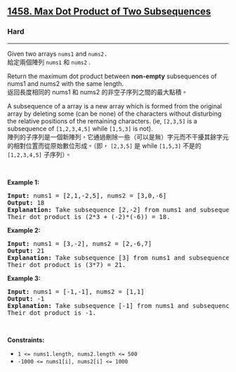 <h2><a href="https://leetcode.com/problems/max-dot-product-of-two-subsequences/">1458. Max Dot Product of Two Subsequences</a></h2><h3>Hard</h3><hr><div><p data-immersive-translate-effect="1" data-immersive_translate_walked="5d958118-a308-4bd0-b981-bcc0e08e3114">Given two arrays <code data-immersive-translate-effect="1" data-immersive_translate_walked="5d958118-a308-4bd0-b981-bcc0e08e3114">nums1</code>&nbsp;and <code data-immersive-translate-effect="1" data-immersive_translate_walked="5d958118-a308-4bd0-b981-bcc0e08e3114"><font face="monospace">nums2</font></code><font face="monospace" data-immersive-translate-effect="1" data-immersive_translate_walked="5d958118-a308-4bd0-b981-bcc0e08e3114">.</font><font class="notranslate immersive-translate-target-wrapper" lang="zh-TW" data-immersive-translate-translation-element-mark="1"><br><font class="notranslate immersive-translate-target-translation-theme-none immersive-translate-target-translation-block-wrapper-theme-none immersive-translate-target-translation-block-wrapper" data-immersive-translate-translation-element-mark="1"><font class="notranslate immersive-translate-target-inner immersive-translate-target-translation-theme-none-inner" data-immersive-translate-translation-element-mark="1">給定兩個陣列 <code data-immersive-translate-effect="1" data-immersive_translate_walked="5d958118-a308-4bd0-b981-bcc0e08e3114">nums1</code> 和 <code data-immersive-translate-effect="1" data-immersive_translate_walked="5d958118-a308-4bd0-b981-bcc0e08e3114"><font face="monospace">nums2</font></code> .</font></font></font></p>

<p data-immersive-translate-effect="1" data-immersive_translate_walked="5d958118-a308-4bd0-b981-bcc0e08e3114">Return the maximum dot product&nbsp;between&nbsp;<strong data-immersive-translate-effect="1" data-immersive_translate_walked="5d958118-a308-4bd0-b981-bcc0e08e3114">non-empty</strong> subsequences of nums1 and nums2 with the same length.<font class="notranslate immersive-translate-target-wrapper" lang="zh-TW" data-immersive-translate-translation-element-mark="1"><br><font class="notranslate immersive-translate-target-translation-theme-none immersive-translate-target-translation-block-wrapper-theme-none immersive-translate-target-translation-block-wrapper" data-immersive-translate-translation-element-mark="1"><font class="notranslate immersive-translate-target-inner immersive-translate-target-translation-theme-none-inner" data-immersive-translate-translation-element-mark="1">返回長度相同的 nums1 和 nums2 的非空子序列之間的最大點積。</font></font></font></p>

<p data-immersive-translate-effect="1" data-immersive_translate_walked="5d958118-a308-4bd0-b981-bcc0e08e3114">A subsequence of a array is a new array which is formed from the original array by deleting some (can be none) of the characters without disturbing the relative positions of the remaining characters. (ie,&nbsp;<code data-immersive-translate-effect="1" data-immersive_translate_walked="5d958118-a308-4bd0-b981-bcc0e08e3114">[2,3,5]</code>&nbsp;is a subsequence of&nbsp;<code data-immersive-translate-effect="1" data-immersive_translate_walked="5d958118-a308-4bd0-b981-bcc0e08e3114">[1,2,3,4,5]</code>&nbsp;while <code data-immersive-translate-effect="1" data-immersive_translate_walked="5d958118-a308-4bd0-b981-bcc0e08e3114">[1,5,3]</code>&nbsp;is not).<font class="notranslate immersive-translate-target-wrapper" lang="zh-TW" data-immersive-translate-translation-element-mark="1"><br><font class="notranslate immersive-translate-target-translation-theme-none immersive-translate-target-translation-block-wrapper-theme-none immersive-translate-target-translation-block-wrapper" data-immersive-translate-translation-element-mark="1"><font class="notranslate immersive-translate-target-inner immersive-translate-target-translation-theme-none-inner" data-immersive-translate-translation-element-mark="1">陣列的子序列是一個新陣列，它通過刪除一些（可以是無）字元而不干擾其餘字元的相對位置而從原始數位形成。（即， <code data-immersive-translate-effect="1" data-immersive_translate_walked="5d958118-a308-4bd0-b981-bcc0e08e3114">[2,3,5]</code> 是 while <code data-immersive-translate-effect="1" data-immersive_translate_walked="5d958118-a308-4bd0-b981-bcc0e08e3114">[1,5,3]</code> 不是的 <code data-immersive-translate-effect="1" data-immersive_translate_walked="5d958118-a308-4bd0-b981-bcc0e08e3114">[1,2,3,4,5]</code> 子序列）。</font></font></font></p>

<p>&nbsp;</p>
<p><strong class="example">Example 1:</strong></p>

<pre><strong>Input:</strong> nums1 = [2,1,-2,5], nums2 = [3,0,-6]
<strong>Output:</strong> 18
<strong>Explanation:</strong> Take subsequence [2,-2] from nums1 and subsequence [3,-6] from nums2.
Their dot product is (2*3 + (-2)*(-6)) = 18.</pre>

<p><strong class="example">Example 2:</strong></p>

<pre><strong>Input:</strong> nums1 = [3,-2], nums2 = [2,-6,7]
<strong>Output:</strong> 21
<strong>Explanation:</strong> Take subsequence [3] from nums1 and subsequence [7] from nums2.
Their dot product is (3*7) = 21.</pre>

<p><strong class="example">Example 3:</strong></p>

<pre><strong>Input:</strong> nums1 = [-1,-1], nums2 = [1,1]
<strong>Output:</strong> -1
<strong>Explanation: </strong>Take subsequence [-1] from nums1 and subsequence [1] from nums2.
Their dot product is -1.</pre>

<p>&nbsp;</p>
<p><strong>Constraints:</strong></p>

<ul>
	<li><code>1 &lt;= nums1.length, nums2.length &lt;= 500</code></li>
	<li><code>-1000 &lt;= nums1[i], nums2[i] &lt;= 1000</code></li>
</ul>
</div>